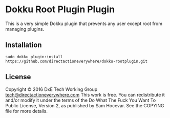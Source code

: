 Dokku Root Plugin Plugin
========================
This is a very simple Dokku plugin that prevents any user except root from managing plugins.

Installation
------------

    sudo dokku plugin:install https://github.com/directactioneverywhere/dokku-rootplugin.git

License
-------
Copyright © 2016 DxE Tech Working Group <tech@directactioneverywhere.com>
This work is free. You can redistribute it and/or modify it under the
terms of the Do What The Fuck You Want To Public License, Version 2,
as published by Sam Hocevar. See the COPYING file for more details.
